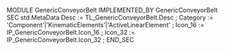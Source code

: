 MODULE GenericConveyorBelt IMPLEMENTED_BY  GenericConveyorBelt 
SEC std.MetaData
    Desc       := TL_GenericConveyorBelt.Desc ;
    Category   := 'Component'|'KinematicElements'|'ActiveLinearElement' ;
    Icon_16    := IP_GenericConveyorBelt.Icon_16 ;
    Icon_32    := IP_GenericConveyorBelt.Icon_32 ;
END_SEC
